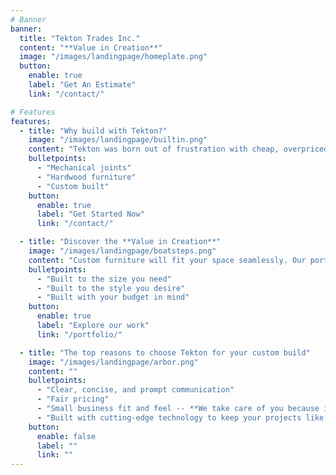 ```yaml
---
# Banner
banner:
  title: "Tekton Trades Inc."
  content: "**Value in Creation**"
  image: "/images/landingpage/homeplate.png"
  button:
    enable: true
    label: "Get An Estimate"
    link: "/contact/"

# Features
features:
  - title: "Why build with Tekton?"
    image: "/images/landingpage/builtin.png"
    content: "Tekton was born out of frustration with cheap, overpriced furniture. After building for my wife and doing years of research and development while in the Navy, we believe we can build you a custom piece that will last for the rest of your life."
    bulletpoints:
      - "Mechanical joints"
      - "Hardwood furniture"
      - "Custom built"
    button:
      enable: true
      label: "Get Started Now"
      link: "/contact/"

  - title: "Discover the **Value in Creation**"
    image: "/images/landingpage/boatsteps.png"
    content: "Custom furniture will fit your space seamlessly. Our portfolio is full of projects that elevate each space without the nagging desire that it needs to be just a little bit better."
    bulletpoints:
      - "Built to the size you need"
      - "Built to the style you desire"
      - "Built with your budget in mind"
    button:
      enable: true
      label: "Explore our work"
      link: "/portfolio/"

  - title: "The top reasons to choose Tekton for your custom build"
    image: "/images/landingpage/arbor.png"
    content: ""
    bulletpoints:
      - "Clear, concise, and prompt communication"
      - "Fair pricing"
      - "Small business fit and feel -- **We take care of you because it's the right thing to do**"
      - "Built with cutting-edge technology to keep your projects like new for generations"
    button:
      enable: false
      label: ""
      link: ""
---
```

